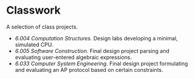 # Classwork

A selection of class projects.

- _6.004 Computation Structures._ Design labs developing a minimal, simulated CPU.
- _6.005 Software Construction._ Final design project parsing and evaluating user-entered algebraic expressions.
- _6.033 Computer System Engineering._ Final design project formulating and evaluating an AP protocol based on certain constraints.
